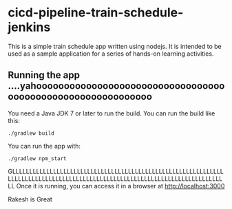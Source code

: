 # cicd-pipeline-train-schedule-jenkins

This is a simple train schedule app written using nodejs. It is intended to be used as a sample application for a series of hands-on learning activities.

## Running the app ....yahoooooooooooooooooooooooooooooooooooooooooooooooooooooooooooo

You need a Java JDK 7 or later to run the build. You can run the build like this:

    ./gradlew build

You can run the app with:

    ./gradlew npm_start

GLLLLLLLLLLLLLLLLLLLLLLLLLLLLLLLLLLLLLLLLLLLLLLLLLLLLLLLLLLLLLLLLLLLLLLLLLLLLLLLLLLLLLLLLLLLLLLLLLLLLLLLLLLLLLLLLLLLLLLLLLLLLLLL
Once it is running, you can access it in a browser at [http://localhost:3000](http://localhost:3000)





Rakesh is Great
